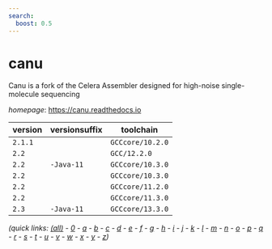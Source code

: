```yaml
---
search:
  boost: 0.5
---
```

# canu

Canu is a fork of the Celera Assembler designed for high-noise single-molecule sequencing

*homepage*: <https://canu.readthedocs.io>

version | versionsuffix | toolchain
--------|---------------|----------
``2.1.1`` |  | ``GCCcore/10.2.0``
``2.2`` |  | ``GCC/12.2.0``
``2.2`` | ``-Java-11`` | ``GCCcore/10.3.0``
``2.2`` |  | ``GCCcore/10.3.0``
``2.2`` |  | ``GCCcore/11.2.0``
``2.2`` |  | ``GCCcore/11.3.0``
``2.3`` | ``-Java-11`` | ``GCCcore/13.3.0``


*(quick links: [(all)](../index.md) - [0](../0/index.md) - [a](../a/index.md) - [b](../b/index.md) - [c](../c/index.md) - [d](../d/index.md) - [e](../e/index.md) - [f](../f/index.md) - [g](../g/index.md) - [h](../h/index.md) - [i](../i/index.md) - [j](../j/index.md) - [k](../k/index.md) - [l](../l/index.md) - [m](../m/index.md) - [n](../n/index.md) - [o](../o/index.md) - [p](../p/index.md) - [q](../q/index.md) - [r](../r/index.md) - [s](../s/index.md) - [t](../t/index.md) - [u](../u/index.md) - [v](../v/index.md) - [w](../w/index.md) - [x](../x/index.md) - [y](../y/index.md) - [z](../z/index.md))*

